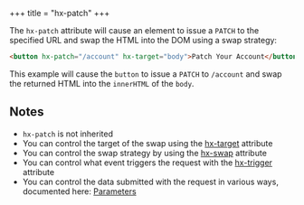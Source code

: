 +++
title = "hx-patch"
+++

The `hx-patch` attribute will cause an element to issue a `PATCH` to the specified URL and swap the HTML into the DOM
using a swap strategy:

```html
<button hx-patch="/account" hx-target="body">Patch Your Account</button>
```

This example will cause the `button` to issue a `PATCH` to `/account` and swap the returned HTML into the `innerHTML` of
the `body`.

## Notes

- `hx-patch` is not inherited
- You can control the target of the swap using the [hx-target](@/attributes/hx-target.md) attribute
- You can control the swap strategy by using the [hx-swap](@/attributes/hx-swap.md) attribute
- You can control what event triggers the request with the [hx-trigger](@/attributes/hx-trigger.md) attribute
- You can control the data submitted with the request in various ways, documented here:
  [Parameters](@/docs.md#parameters)
